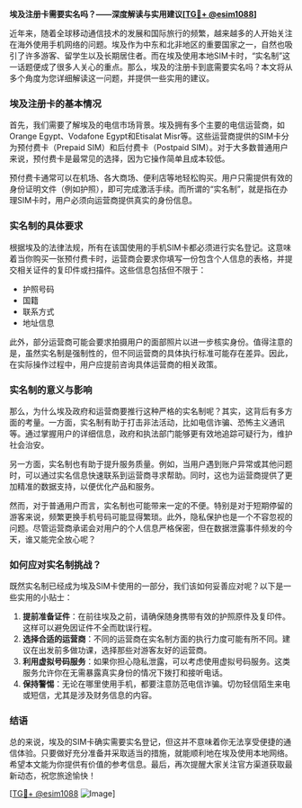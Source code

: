 **埃及注册卡需要实名吗？——深度解读与实用建议[[TG💪+ @esim1088](https://t.me/s/esim1088)]**

近年来，随着全球移动通信技术的发展和国际旅行的频繁，越来越多的人开始关注在海外使用手机网络的问题。埃及作为中东和北非地区的重要国家之一，自然也吸引了许多游客、留学生以及长期居住者。而在埃及使用本地SIM卡时，“实名制”这一话题便成了很多人关心的重点。那么，埃及的注册卡到底需要实名吗？本文将从多个角度为您详细解读这一问题，并提供一些实用的建议。

### 埃及注册卡的基本情况

首先，我们需要了解埃及的电信市场背景。埃及拥有多个主要的电信运营商，如Orange Egypt、Vodafone Egypt和Etisalat Misr等。这些运营商提供的SIM卡分为预付费卡（Prepaid SIM）和后付费卡（Postpaid SIM）。对于大多数普通用户来说，预付费卡是最常见的选择，因为它操作简单且成本较低。

预付费卡通常可以在机场、各大商场、便利店等地轻松购买。用户只需提供有效的身份证明文件（例如护照），即可完成激活手续。而所谓的“实名制”，就是指在办理SIM卡时，用户必须向运营商提供真实的身份信息。

### 实名制的具体要求

根据埃及的法律法规，所有在该国使用的手机SIM卡都必须进行实名登记。这意味着当你购买一张预付费卡时，运营商会要求你填写一份包含个人信息的表格，并提交相关证件的复印件或扫描件。这些信息包括但不限于：

- 护照号码
- 国籍
- 联系方式
- 地址信息

此外，部分运营商可能会要求拍摄用户的面部照片以进一步核实身份。值得注意的是，虽然实名制是强制性的，但不同运营商的具体执行标准可能存在差异。因此，在实际操作过程中，用户应提前咨询具体运营商的相关政策。

### 实名制的意义与影响

那么，为什么埃及政府和运营商要推行这种严格的实名制呢？其实，这背后有多方面的考量。一方面，实名制有助于打击非法活动，比如电信诈骗、恐怖主义通讯等。通过掌握用户的详细信息，政府和执法部门能够更有效地追踪可疑行为，维护社会治安。

另一方面，实名制也有助于提升服务质量。例如，当用户遇到账户异常或其他问题时，可以通过实名信息快速联系到运营商寻求帮助。同时，这也为运营商提供了更加精准的数据支持，以便优化产品和服务。

然而，对于普通用户而言，实名制也可能带来一定的不便。特别是对于短期停留的游客来说，频繁更换手机号码可能显得繁琐。此外，隐私保护也是一个不容忽视的问题。尽管运营商承诺会对用户的个人信息严格保密，但在数据泄露事件频发的今天，谁又能完全放心呢？

### 如何应对实名制挑战？

既然实名制已经成为埃及SIM卡使用的一部分，我们该如何妥善应对呢？以下是一些实用的小贴士：

1. **提前准备证件**：在前往埃及之前，请确保随身携带有效的护照原件及复印件。这样可以避免因证件不全而耽误行程。
2. **选择合适的运营商**：不同的运营商在实名制方面的执行力度可能有所不同。建议在出发前多做功课，选择那些对游客友好的运营商。
3. **利用虚拟号码服务**：如果你担心隐私泄露，可以考虑使用虚拟号码服务。这类服务允许你在无需暴露真实身份的情况下拨打和接听电话。
4. **保持警惕**：无论在哪里使用手机，都要注意防范电信诈骗。切勿轻信陌生来电或短信，尤其是涉及财务信息的内容。

### 结语

总的来说，埃及的SIM卡确实需要实名登记，但这并不意味着你无法享受便捷的通信体验。只要做好充分准备并采取适当的措施，就能顺利地在埃及使用本地网络。希望本文能为你提供有价值的参考信息。最后，再次提醒大家关注官方渠道获取最新动态，祝您旅途愉快！

[[TG💪+ @esim1088](https://t.me/s/esim1088) ![Image](https://i.postimg.cc/4NQfJmqS/Snipaste-2025-05-13-00-14-12.png)]